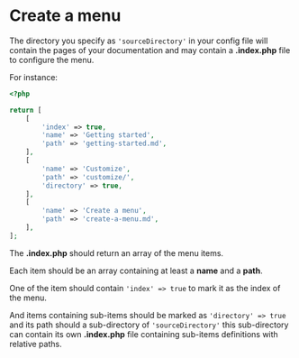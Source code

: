 # Create a menu

The directory you specify as `'sourceDirectory'` in your config file will
contain the pages of your documentation and may contain a **.index.php**
file to configure the menu.

For instance:
```php
<?php

return [
    [
        'index' => true,
        'name' => 'Getting started',
        'path' => 'getting-started.md',
    ],
    [
        'name' => 'Customize',
        'path' => 'customize/',
        'directory' => true,
    ],
    [
        'name' => 'Create a menu',
        'path' => 'create-a-menu.md',
    ],
];
```

The **.index.php** should return an array of the menu items.

Each item should be an array containing at least a **name** and a **path**.

One of the item should contain `'index' => true` to mark it as the index
of the menu.

And items containing sub-items should be marked as `'directory' => true` and its
path should a sub-directory of `'sourceDirectory'` this sub-directory can
contain its own **.index.php** file containing sub-items definitions with
relative paths.
